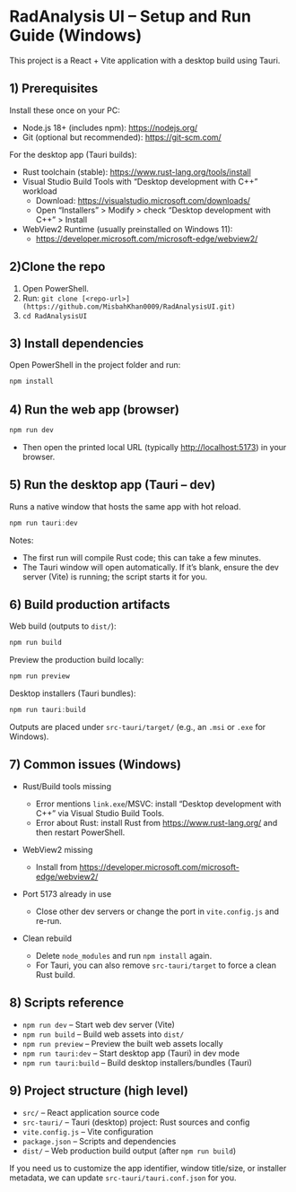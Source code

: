 # RadAnalysis UI – Setup and Run Guide (Windows)

This project is a React + Vite application with a desktop build using Tauri.

## 1) Prerequisites

Install these once on your PC:

- Node.js 18+ (includes npm): <https://nodejs.org/>
- Git (optional but recommended): <https://git-scm.com/>

For the desktop app (Tauri builds):

- Rust toolchain (stable): <https://www.rust-lang.org/tools/install>
- Visual Studio Build Tools with “Desktop development with C++” workload
	- Download: <https://visualstudio.microsoft.com/downloads/>
	- Open “Installers” > Modify > check “Desktop development with C++” > Install
- WebView2 Runtime (usually preinstalled on Windows 11):
	- <https://developer.microsoft.com/microsoft-edge/webview2/>

## 2)Clone the repo

1. Open PowerShell.
2. Run: `git clone [<repo-url>](https://github.com/MisbahKhan0009/RadAnalysisUI.git)`
3. `cd RadAnalysisUI`

## 3) Install dependencies

Open PowerShell in the project folder and run:

```powershell
npm install
```

## 4) Run the web app (browser)

```powershell
npm run dev
```

- Then open the printed local URL (typically <http://localhost:5173>) in your browser.

## 5) Run the desktop app (Tauri – dev)

Runs a native window that hosts the same app with hot reload.

```powershell
npm run tauri:dev
```

Notes:

- The first run will compile Rust code; this can take a few minutes.
- The Tauri window will open automatically. If it’s blank, ensure the dev server (Vite) is running; the script starts it for you.

## 6) Build production artifacts

Web build (outputs to `dist/`):

```powershell
npm run build
```

Preview the production build locally:

```powershell
npm run preview
```

Desktop installers (Tauri bundles):

```powershell
npm run tauri:build
```

Outputs are placed under `src-tauri/target/` (e.g., an `.msi` or `.exe` for Windows).

## 7) Common issues (Windows)

- Rust/Build tools missing
	- Error mentions `link.exe`/MSVC: install “Desktop development with C++” via Visual Studio Build Tools.
	- Error about Rust: install Rust from <https://www.rust-lang.org/> and then restart PowerShell.

- WebView2 missing
	- Install from <https://developer.microsoft.com/microsoft-edge/webview2/>

- Port 5173 already in use
	- Close other dev servers or change the port in `vite.config.js` and re-run.

- Clean rebuild
	- Delete `node_modules` and run `npm install` again.
	- For Tauri, you can also remove `src-tauri/target` to force a clean Rust build.

## 8) Scripts reference

- `npm run dev` – Start web dev server (Vite)
- `npm run build` – Build web assets into `dist/`
- `npm run preview` – Preview the built web assets locally
- `npm run tauri:dev` – Start desktop app (Tauri) in dev mode
- `npm run tauri:build` – Build desktop installers/bundles (Tauri)

## 9) Project structure (high level)

- `src/` – React application source code
- `src-tauri/` – Tauri (desktop) project: Rust sources and config
- `vite.config.js` – Vite configuration
- `package.json` – Scripts and dependencies
- `dist/` – Web production build output (after `npm run build`)

If you need us to customize the app identifier, window title/size, or installer metadata, we can update `src-tauri/tauri.conf.json` for you.
